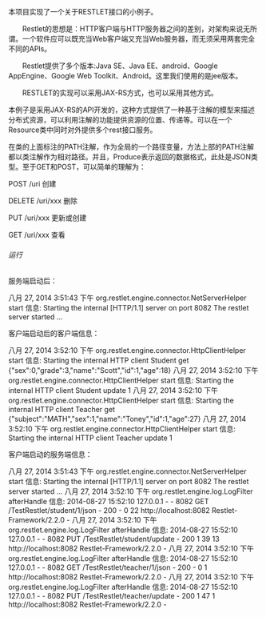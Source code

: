 
本项目实现了一个关于RESTLET接口的小例子。

　　Restlet的思想是：HTTP客户端与HTTP服务器之间的差别，对架构来说无所谓。一个软件应可以既充当Web客户端又充当Web服务器，而无须采用两套完全不同的APIs。

　　Restlet提供了多个版本:Java SE、Java EE、android、Google AppEngine、Google Web Toolkit、Android。这里我们使用的是jee版本。

　　RESTLET的实现可以采用JAX-RS方式，也可以采用其他方式。

本例子是采用JAX-RS的API开发的，这种方式提供了一种基于注解的模型来描述分布式资源，可以利用注解的功能提供资源的位置、传递等。可以在一个Resource类中同时对外提供多个rest接口服务。

在类的上面标注的PATH注解，作为全局的一个路径变量，方法上部的PATH注解都以类注解作为相对路径。并且，Produce表示返回的数据格式，此处是JSON类型。至于GET和POST，可以简单的理解为：

   POST   /uri     创建 

   DELETE /uri/xxx 删除

   PUT    /uri/xxx 更新或创建  

   GET    /uri/xxx 查看 
   
###### 运行

服务端启动后：

八月 27, 2014 3:51:43 下午 org.restlet.engine.connector.NetServerHelper start
信息: Starting the internal [HTTP/1.1] server on port 8082
The restlet server started ...

客户端启动后的客户端信息：

八月 27, 2014 3:52:10 下午 org.restlet.engine.connector.HttpClientHelper start
信息: Starting the internal HTTP client
Student get {"sex":0,"grade":3,"name":"Scott","id":1,"age":18}
八月 27, 2014 3:52:10 下午 org.restlet.engine.connector.HttpClientHelper start
信息: Starting the internal HTTP client
Student update 1
八月 27, 2014 3:52:10 下午 org.restlet.engine.connector.HttpClientHelper start
信息: Starting the internal HTTP client
Teacher get {"subject":"MATH","sex":1,"name":"Toney","id":1,"age":27}
八月 27, 2014 3:52:10 下午 org.restlet.engine.connector.HttpClientHelper start
信息: Starting the internal HTTP client
Teacher update 1

客户端启动的服务端信息：

八月 27, 2014 3:51:43 下午 org.restlet.engine.connector.NetServerHelper start
信息: Starting the internal [HTTP/1.1] server on port 8082
The restlet server started ...
八月 27, 2014 3:52:10 下午 org.restlet.engine.log.LogFilter afterHandle
信息: 2014-08-27	15:52:10	127.0.0.1	-	-	8082	GET	/TestRestlet/student/1/json	-	200	-	0	22	http://localhost:8082	Restlet-Framework/2.2.0	-
八月 27, 2014 3:52:10 下午 org.restlet.engine.log.LogFilter afterHandle
信息: 2014-08-27	15:52:10	127.0.0.1	-	-	8082	PUT	/TestRestlet/student/update	-	200	1	39	13	http://localhost:8082	Restlet-Framework/2.2.0	-
八月 27, 2014 3:52:10 下午 org.restlet.engine.log.LogFilter afterHandle
信息: 2014-08-27	15:52:10	127.0.0.1	-	-	8082	GET	/TestRestlet/teacher/1/json	-	200	-	0	1	http://localhost:8082	Restlet-Framework/2.2.0	-
八月 27, 2014 3:52:10 下午 org.restlet.engine.log.LogFilter afterHandle
信息: 2014-08-27	15:52:10	127.0.0.1	-	-	8082	PUT	/TestRestlet/teacher/update	-	200	1	47	1	http://localhost:8082	Restlet-Framework/2.2.0	-


